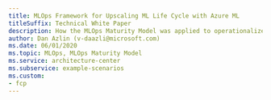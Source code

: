 ```yaml
---
title: MLOps Framework for Upscaling ML Life Cycle with Azure ML
titleSuffix: Technical White Paper
description: How the MLOps Maturity Model was applied to operationalize an ML solution for predicting product shipping levels.
author: Dan Azlin (v-daazli@microsoft.com)
ms.date: 06/01/2020
ms.topic: MLOps, MLOps Maturity Model
ms.service: architecture-center
ms.subservice: example-scenarios
ms.custom:
- fcp
---
```

